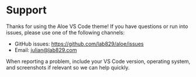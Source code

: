 # Support

Thanks for using the Aloe VS Code theme! If you have questions or run into issues, please use one of the following channels:

- GitHub issues: https://github.com/lab829/aloe/issues
- Email: julian@lab829.com

When reporting a problem, include your VS Code version, operating system, and screenshots if relevant so we can help quickly.
